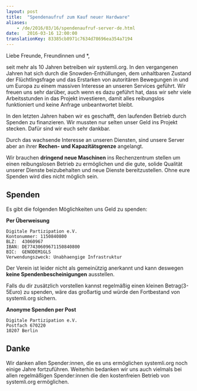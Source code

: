 ```yaml
---
layout: post 
title:  "Spendenaufruf zum Kauf neuer Hardware"
aliases:
    - /de/2016/03/16/spendenaufruf-server-de.html
date:   2016-03-16 12:00:00
translationKey: 83385cb8971c7634d78696ea354a7194
---
```

Liebe Freunde, Freundinnen und *,

seit mehr als 10 Jahren betreiben wir systemli.org. In den vergangenen Jahren hat sich durch die Snowden-Enthüllungen,
dem unhaltbaren Zustand der Flüchtlingsfrage und das Erstarken von autoritären Bewegungen in und um Europa zu einem 
massiven Interesse an unseren Services geführt. Wir freuen uns sehr darüber, auch wenn es dazu geführt hat, dass wir
sehr viele Arbeitsstunden in das Projekt investieren, damit alles reibungslos funktioniert und keine Anfrage
unbeantwortet bleibt.

In den letzten Jahren haben wir es geschafft, den laufenden Betrieb durch Spenden zu finanzieren. Wir mussten nur selten
unser Geld ins Projekt stecken. Dafür sind wir euch sehr dankbar.

Durch das wachsende Interesse an unseren Diensten, sind unsere Server aber an ihrer **Rechen- und Kapazitätsgrenze** 
angelangt.

Wir brauchen **dringend neue Maschinen** ins Rechenzentrum stellen um einen reibungslosen Betrieb zu ermöglichen und 
die gute, solide Qualität unserer Dienste beizubehalten und neue Dienste bereitzustellen. Ohne eure Spenden wird dies 
nicht möglich sein.

## Spenden 

Es gibt die folgenden Möglichkeiten uns Geld zu spenden:

**Per Überweisung**

```
Digitale Partizipation e.V.
Kontonummer: 1150840800
BLZ:  43060967
IBAN: DE77430609671150840800
BIC:  GENODEM1GLS
Verwendungszweck: Unabhaengige Infrastruktur
```

Der Verein ist leider nicht als gemeinützig anerkannt und kann deswegen **keine Spendenbescheinigungen** ausstellen.

Falls du dir zusätzlich vorstellen kannst regelmäßig einen kleinen Betrag(3-5Euro) zu spenden, wäre das großartig
und würde den Fortbestand von systemli.org sichern. 

**Anonyme Spenden per Post**

```
Digitale Partizipation e.V.
Postfach 670220
10207 Berlin
```

## Danke 

Wir danken allen Spender:innen, die es uns ermöglichen systemli.org noch einige Jahre fortzuführen. Weiterhin bedanken
wir uns auch vielmals bei allen regelmäßigen Spender:innen die den kostenfreien Betrieb von systemli.org ermöglichen.
